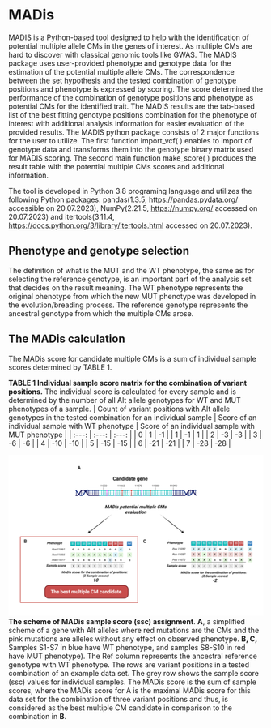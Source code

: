 # MADis
MADIS is a Python-based tool designed to help with the identification of potential multiple allele CMs in the genes of interest. 
As multiple CMs are hard to discover with classical genomic tools like GWAS. The MADIS package uses user-provided phenotype and 
genotype data for the estimation of the potential multiple allele CMs. The correspondence between the set hypothesis and the 
tested combination of genotype positions and phenotype is expressed by scoring. The score determined the performance of the 
combination of genotype positions and phenotype as potential CMs for the identified trait. The MADIS results are the tab-based 
list of the best fitting genotype positions combination for the phenotype of interest with additional analysis information for 
easier evaluation of the provided results. The MADIS python package consists of 2 major functions for the user to utilize. The first
function import_vcf( ) enables to import of genotype data and transforms them into the genotype binary matrix used for MADIS
scoring. The second main function make_score( ) produces the result table with the potential multiple CMs scores 
and additional information.

The tool is developed in Python 3.8 programing language and utilizes the following Python packages: pandas(1.3.5, https://pandas.pydata.org/ accessible on 20.07.2023), 
NumPy(2.21.5, https://numpy.org/ accessed on 20.07.2023) and itertools(3.11.4, https://docs.python.org/3/library/itertools.html accessed on 20.07.2023).


## Phenotype and genotype selection
The definition of what is the MUT and the WT phenotype, the same as for selecting the reference genotype, is an important part of the analysis set that decides on the result meaning.
The WT phenotype represents the original phenotype from which the new MUT phenotype was developed in the evolution/breading process. The reference genotype represents the ancestral genotype from which the multiple CMs arose.

## The MADis calculation
The MADis score for candidate multiple CMs is a sum of individual sample scores determined by TABLE 1.

**TABLE 1 Individual sample score matrix for the combination of variant positions.** The individual score is calculated for every sample and is determined by the number of all Alt allele genotypes for WT and MUT phenotypes of a sample.
| Count of variant positions with Alt allele genotypes in the tested combination for an individual sample | Score of an individual sample with WT phenotype | Score of an individual sample with MUT phenotype |
| :---: | :---: | :---: |
| 0 | 1 | -1 | 
| 1 | -1 | 1 |
| 2 | -3 | -3 |
| 3 | -6 | -6 |
| 4 | -10 | -10 |
| 5 | -15 | -15 |
| 6 | -21 | -21 |
| 7 | -28 | -28 |

![My Image](MADis_calculation.png)
**The scheme of MADis sample score (ssc) assignment**. **A**, a simplified scheme of a gene with Alt alleles where red mutations are the CMs and the pink mutations are alleles without any effect on observed phenotype. **B, C,** Samples S1-S7 in blue have WT phenotype, and samples S8-S10 in red have MUT phenotype). The Ref column represents the ancestral reference genotype with WT phenotype. The rows are variant positions in a tested combination of an example data set. The grey row shows the sample score (ssc) values for individual samples. The MADis score is the sum of sample scores, where the MADis score for A is the maximal MADis score for this data set for the combination of three variant positions and thus, is considered as the best multiple CM candidate in comparison to the combination in **B**.


